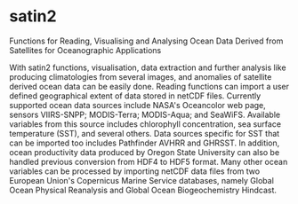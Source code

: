 # satin2
Functions for Reading, Visualising and Analysing Ocean Data Derived from Satellites for Oceanographic Applications

With satin2 functions, visualisation, data extraction and further analysis like producing climatologies from several images, and anomalies of satellite derived ocean data can be easily done.  Reading functions can import a user defined geographical extent of data stored in netCDF files.  Currently supported ocean data sources include NASA's Oceancolor web page, sensors VIIRS-SNPP; MODIS-Terra; MODIS-Aqua; and SeaWiFS.  Available variables from this source includes chlorophyll concentration, sea surface temperature (SST), and several others.  Data sources specific for SST that can be imported too includes Pathfinder AVHRR and GHRSST.  In addition, ocean productivity data produced by Oregon State University can also be handled previous conversion from HDF4 to HDF5 format.  Many other ocean variables can be processed by importing netCDF data files from two European Union's Copernicus Marine Service databases, namely Global Ocean Physical Reanalysis and Global Ocean Biogeochemistry Hindcast.
